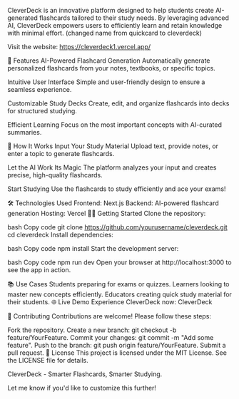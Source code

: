 CleverDeck is an innovative platform designed to help students create AI-generated flashcards tailored to their study needs. By leveraging advanced AI, CleverDeck empowers users to efficiently learn and retain knowledge with minimal effort. (changed name from quickcard to cleverdeck)

Visit the website: https://cleverdeck1.vercel.app/

🚀 Features
AI-Powered Flashcard Generation
Automatically generate personalized flashcards from your notes, textbooks, or specific topics.

Intuitive User Interface
Simple and user-friendly design to ensure a seamless experience.

Customizable Study Decks
Create, edit, and organize flashcards into decks for structured studying.

Efficient Learning
Focus on the most important concepts with AI-curated summaries.

🌟 How It Works
Input Your Study Material
Upload text, provide notes, or enter a topic to generate flashcards.

Let the AI Work Its Magic
The platform analyzes your input and creates precise, high-quality flashcards.

Start Studying
Use the flashcards to study efficiently and ace your exams!

🛠️ Technologies Used
Frontend: Next.js
Backend: AI-powered flashcard generation
Hosting: Vercel
🧑‍💻 Getting Started
Clone the repository:

bash
Copy code
git clone https://github.com/yourusername/cleverdeck.git
cd cleverdeck
Install dependencies:

bash
Copy code
npm install
Start the development server:

bash
Copy code
npm run dev
Open your browser at http://localhost:3000 to see the app in action.

📚 Use Cases
Students preparing for exams or quizzes.
Learners looking to master new concepts efficiently.
Educators creating quick study material for their students.
🌐 Live Demo
Experience CleverDeck now: CleverDeck

🤝 Contributing
Contributions are welcome! Please follow these steps:

Fork the repository.
Create a new branch: git checkout -b feature/YourFeature.
Commit your changes: git commit -m "Add some feature".
Push to the branch: git push origin feature/YourFeature.
Submit a pull request.
📜 License
This project is licensed under the MIT License. See the LICENSE file for details.

CleverDeck - Smarter Flashcards, Smarter Studying.

Let me know if you'd like to customize this further!
